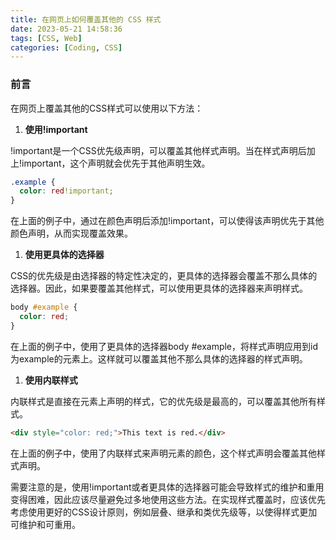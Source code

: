 ```yaml
---
title: 在网页上如何覆盖其他的 CSS 样式
date: 2023-05-21 14:58:36
tags: [CSS, Web]
categories: [Coding, CSS]
---
```


### 前言

在网页上覆盖其他的CSS样式可以使用以下方法：

1.  **使用!important**

!important是一个CSS优先级声明，可以覆盖其他样式声明。当在样式声明后加上!important，这个声明就会优先于其他声明生效。

```css
.example {
  color: red!important;
}

```

在上面的例子中，通过在颜色声明后添加!important，可以使得该声明优先于其他颜色声明，从而实现覆盖效果。

1.  **使用更具体的选择器**

CSS的优先级是由选择器的特定性决定的，更具体的选择器会覆盖不那么具体的选择器。因此，如果要覆盖其他样式，可以使用更具体的选择器来声明样式。

```css
body #example {
  color: red;
}

```

在上面的例子中，使用了更具体的选择器body #example，将样式声明应用到id为example的元素上。这样就可以覆盖其他不那么具体的选择器的样式声明。

1.  **使用内联样式**

内联样式是直接在元素上声明的样式，它的优先级是最高的，可以覆盖其他所有样式。

```html
<div style="color: red;">This text is red.</div>

```

在上面的例子中，使用了内联样式来声明元素的颜色，这个样式声明会覆盖其他样式声明。

需要注意的是，使用!important或者更具体的选择器可能会导致样式的维护和重用变得困难，因此应该尽量避免过多地使用这些方法。在实现样式覆盖时，应该优先考虑使用更好的CSS设计原则，例如层叠、继承和类优先级等，以使得样式更加可维护和可重用。